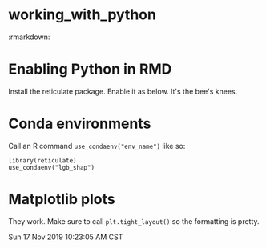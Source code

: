 # working_with_python
:rmarkdown:

# Enabling Python in RMD
Install the reticulate package.
Enable it as below.
It's the bee's knees.

# Conda environments
Call an R command `use_condaenv("env_name")` like so:

```{r, echo=FALSE}
library(reticulate)
use_condaenv("lgb_shap")
```

# Matplotlib plots
They work. Make sure to call `plt.tight_layout()` so the formatting is pretty.


Sun 17 Nov 2019 10:23:05 AM CST
